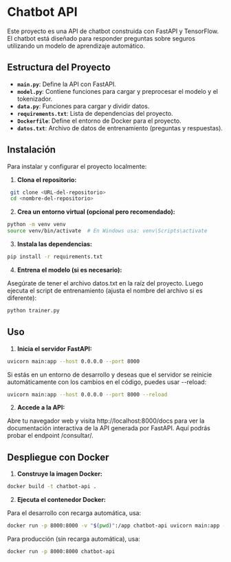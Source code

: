 # Chatbot API

Este proyecto es una API de chatbot construida con FastAPI y TensorFlow. El chatbot está diseñado para responder preguntas sobre seguros utilizando un modelo de aprendizaje automático.

## Estructura del Proyecto

- **`main.py`**: Define la API con FastAPI.
- **`model.py`**: Contiene funciones para cargar y preprocesar el modelo y el tokenizador.
- **`data.py`**: Funciones para cargar y dividir datos.
- **`requirements.txt`**: Lista de dependencias del proyecto.
- **`Dockerfile`**: Define el entorno de Docker para el proyecto.
- **`datos.txt`**: Archivo de datos de entrenamiento (preguntas y respuestas).

## Instalación

Para instalar y configurar el proyecto localmente:

1. **Clona el repositorio:**

  ```bash
   git clone <URL-del-repositorio>
   cd <nombre-del-repositorio>
  ```

2. **Crea un entorno virtual (opcional pero recomendado):**

  ```bash
  python -m venv venv
  source venv/bin/activate  # En Windows usa: venv\Scripts\activate
  ```
3. **Instala las dependencias:**

  ```bash
  pip install -r requirements.txt
  ```
4. **Entrena el modelo (si es necesario):**

  Asegúrate de tener el archivo datos.txt en la raíz del proyecto. Luego ejecuta el script de entrenamiento (ajusta el nombre del archivo si es diferente):

  ```bash
  python trainer.py
  ```
## Uso

1. **Inicia el servidor FastAPI:**

  ```bash
  uvicorn main:app --host 0.0.0.0 --port 8000
  ```
  Si estás en un entorno de desarrollo y deseas que el servidor se reinicie automáticamente con los cambios en el código, puedes usar --reload:

  ```bash
  uvicorn main:app --host 0.0.0.0 --port 8000 --reload
  ```
2. **Accede a la API:**
   
Abre tu navegador web y visita http://localhost:8000/docs para ver la documentación interactiva de la API generada por FastAPI. Aquí podrás probar el endpoint /consultar/.

## Despliegue con Docker

1. **Construye la imagen Docker:**

  ```bash
  docker build -t chatbot-api .
  ```
2. **Ejecuta el contenedor Docker:**

Para el desarrollo con recarga automática, usa:

  ```bash
  docker run -p 8000:8000 -v "$(pwd)":/app chatbot-api uvicorn main:app --host 0.0.0.0 --port 8000 --reload
  ```
Para producción (sin recarga automática), usa:

  ```bash
  docker run -p 8000:8000 chatbot-api
  ```
